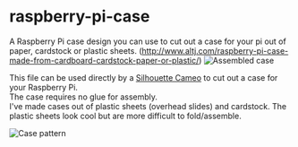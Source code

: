 raspberry-pi-case
=================

A Raspberry Pi case design you can use to cut out a case for your pi out of paper, cardstock or plastic sheets.
(http://www.altj.com/raspberry-pi-case-made-from-cardboard-cardstock-paper-or-plastic/)
![Assembled case](http://www.altj.com/wp-content/uploads/2013/04/img_3670-1024x682.jpg "Assembled case")

This file can be used directly by a [Silhouette Cameo][] to cut out a case for your Raspberry Pi.  
The case requires no glue for assembly.  
I've made cases out of plastic sheets (overhead slides) and cardstock.  The plastic sheets look cool but are more difficult to fold/assemble.

![Case pattern](http://www.altj.com/wp-content/uploads/2013/04/pi-layout.jpg "Case pattern")

[Silhouette Cameo]: http://www.amazon.com/mn/search/?_encoding=UTF8&_encoding=UTF8&camp=1789&creative=390957&field-keywords=Silhouette%20Cameo&linkCode=ur2&tag=altj-20&url=search-alias%3Daps&x=0&y=0
